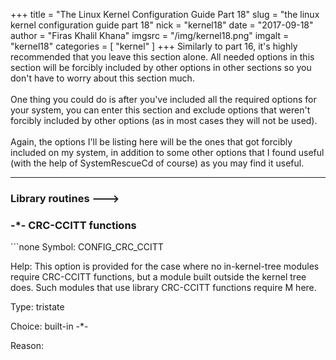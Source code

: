 +++
title = "The Linux Kernel Configuration Guide Part 18"
slug = "the linux kernel configuration guide part 18"
nick = "kernel18"
date = "2017-09-18"
author = "Firas Khalil Khana"
imgsrc = "/img/kernel18.png"
imgalt = "kernel18"
categories = [ "kernel" ]
+++
Similarly to part 16, it's highly recommended that you leave this section alone. All needed options in this section will be forcibly included by other options in other sections so you don't have to worry about this section much.
<br/>
<br/>
One thing you could do is after you've included all the required options for your system, you can enter this section and exclude options that weren't forcibly included by other options (as in most cases they will not be used).
<br/>
<br/>
Again, the options I'll be listing here will be the ones that got forcibly included on my system, in addition to some other options that I found useful (with the help of SystemRescueCd of course) as you may find it useful.
<hr/>
<h3>Library routines  ---></h3>
<h3>-&ast;- CRC-CCITT functions</h3>
```none
Symbol:     CONFIG_CRC_CCITT

Help:       This option is provided for the case where no in-kernel-tree
            modules require CRC-CCITT functions, but a module built outside
            the kernel tree does. Such modules that use library CRC-CCITT
            functions require M here.

Type:       tristate

Choice:     built-in -*-

Reason:
```
